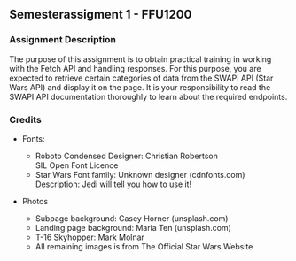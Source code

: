 ## Semesterassigment 1 - FFU1200 

### Assignment Description
The purpose of this assignment is to obtain practical training in working with the Fetch
API and handling responses. For this purpose, you are expected to retrieve certain
categories of data from the SWAPI API (Star Wars API) and display it on the page. It is
your responsibility to read the SWAPI API documentation thoroughly to learn about the
required endpoints. 



### Credits

* Fonts:  
	* Roboto Condensed Designer: Christian Robertson  
	SIL	Open Font Licence
	* Star Wars Font family: Unknown designer (cdnfonts.com)  
	Description: Jedi will tell you how to use it!

* Photos
	* Subpage background: Casey Horner (unsplash.com)
	* Landing page background: Maria Ten (unsplash.com)
	* T-16 Skyhopper: Mark Molnar
	* All remaining images is from The Official Star Wars Website 